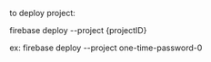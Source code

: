 to deploy project:

 firebase deploy --project {projectID}
  
   ex:  firebase deploy --project one-time-password-0

